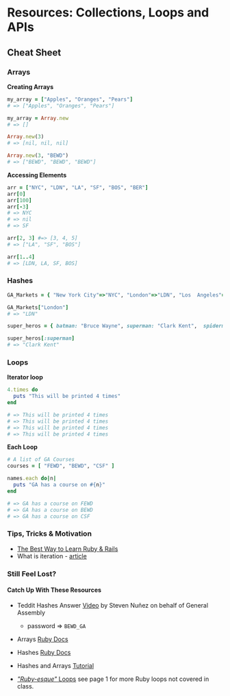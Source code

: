 # Resources: Collections, Loops and APIs

## Cheat Sheet

### Arrays

__Creating Arrays__

```ruby
my_array = ["Apples", "Oranges", "Pears"]
# => ["Apples", "Oranges", "Pears"]
```

```ruby
my_array = Array.new
# => []
```

```ruby
Array.new(3)
# => [nil, nil, nil]
```

```ruby
Array.new(3, "BEWD")
# => ["BEWD", "BEWD", "BEWD"]
```

__Accessing Elements__

```ruby
arr = ["NYC", "LDN", "LA", "SF", "BOS", "BER"]
arr[0]
arr[100]
arr[-3]
# => NYC
# => nil
# => SF
```

```ruby
arr[2, 3] #=> [3, 4, 5]
# => ["LA", "SF", "BOS"]
```

```ruby
arr[1..4]
# => [LDN, LA, SF, BOS]
```

### Hashes

```ruby
GA_Markets = { "New York City"=>"NYC", "London"=>"LDN", "Los  Angeles"=>"LA", "San Francisco"=>"SF", "Boston"=>"BOS",   "Berlin"=>"BER" }

GA_Markets["London"]
# => "LDN"
```

```ruby
super_heros = { batman: "Bruce Wayne", superman: "Clark Kent",  spiderman: "Peter Parker"}

super_heros[:superman]
# => "Clark Kent"
```

### Loops

__Iterator loop__

```ruby
4.times do
  puts "This will be printed 4 times"
end

# => This will be printed 4 times
# => This will be printed 4 times
# => This will be printed 4 times
# => This will be printed 4 times
```

__Each Loop__

```ruby
# A list of GA Courses
courses = [ "FEWD", "BEWD", "CSF" ]

names.each do|n|
  puts "GA has a course on #{n}"
end

# => GA has a course on FEWD
# => GA has a course on BEWD
# => GA has a course on CSF
```

### Tips, Tricks & Motivation

* [The Best Way to Learn Ruby & Rails](http://astonj.com/tech/best-way-to-learn-ruby-rails/)
* What is iteration - [article](http://www.computerhope.com/jargon/i/iteration.htm)

### Still Feel Lost?
#### Catch Up With These Resources

* Teddit Hashes Answer [Video](http://vimeo.com/gatv/review/67752035/a90db9177f) by Steven Nuñez on behalf of General Assembly
  * password => `BEWD_GA`

* Arrays [Ruby Docs](http://ruby-doc.org/core-2.1.3/Array.html)
* Hashes [Ruby Docs](http://ruby-doc.org/core-2.1.3/Hash.html)
* Hashes and Arrays [Tutorial](http://www.codecademy.com/courses/ruby-beginner-en-F3loB?curriculum_id=5059f8619189a5000201fbcb)
* [*"Ruby-esque"* Loops](http://ruby.about.com/od/rubyfeatures/a/loops_2.htm) see page 1 for more Ruby loops not covered in class.
